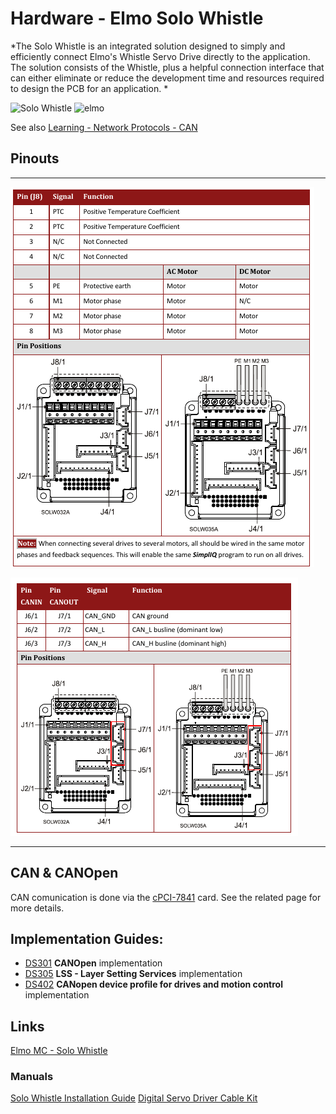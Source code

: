 # Hardware - Elmo Solo Whistle

*The Solo Whistle is an integrated solution designed to simply and efficiently connect Elmo's Whistle Servo Drive directly to the application. The solution consists of the Whistle, plus a helpful connection interface that can either eliminate or reduce the development time and resources required to design the PCB for an application. *

![Solo Whistle](http://www.elmomc.com/members/NetHelp/ImagesExt/image811_0.jpg) 
![elmo](http://upload.wikimedia.org/wikipedia/en/7/74/Elmo_from_Sesame_Street.gif)

See also [Learning - Network Protocols - CAN](network_protocols_learning.md#CAN)

## Pinouts

---

![power](/uploads/elmo_whistle_power_pinout.png)

![can](/uploads/elmo_whistle_can_pinout.png)

---


## CAN & CANOpen
CAN comunication is done via the [cPCI-7841](cpci-7841.md) card. See the related page for more details.

## Implementation Guides:

- [DS301](http://www.elmomc.com/support/manuals/MAN-CAN301IG.pdf)
  **CANOpen** implementation
- [DS305](http://www.elmomc.com/support/manuals/MAN-CAN305IG.pdf)
  **LSS - Layer Setting Services** implementation
- [DS402](http://www.elmomc.com/support/manuals/MAN-CAN402IG.pdf)
  **CANopen device profile for drives and motion control** implementation

## Links

[Elmo MC - Solo Whistle](http://www.elmomc.com/products/solo-elmo-integrated-servo.htm)

### Manuals
[Solo Whistle Installation Guide](http://www.elmomc.com/support/manuals/MAN-SOLWHIIG.pdf)
[Digital Servo Driver Cable Kit](http://www.elmomc.com/support/manuals/MAN-CBLKIT-SOLWHI.pdf)

